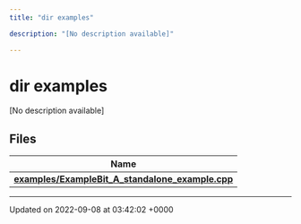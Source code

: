 ```yaml
---
title: "dir examples"

description: "[No description available]"

---
```


# dir examples

[No description available]

## Files

| Name           |
| -------------- |
| **[examples/ExampleBit_A_standalone_example.cpp](/documentation/code/files/examplebit__a__standalone__example_8cpp/#file-examples-examplebit-a-standalone-example-cpp)**  |






-------------------------------

Updated on 2022-09-08 at 03:42:02 +0000
